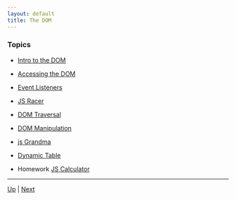 ```yaml
---
layout: default
title: The DOM
---
```


### Topics
*  [Intro to the DOM](introToDom/README.md) 
*  [Accessing the DOM](accessingTheDom/README.md) 
*  [Event Listeners](eventListeners/README.md) 
*  [JS Racer](jsRacer.md) 
*  [DOM Traversal](domTraversal/README.md) 
*  [DOM Manipulation](domManipulation/README.md) 
*  [js Grandma](jsGrandma/README.md) 
*  [Dynamic Table](tableBuilder.md) 

* Homework  [JS Calculator](jsCalculator/README.md) 

<hr>

[Up](../README.md) | [Next](introToDom/README.md)
